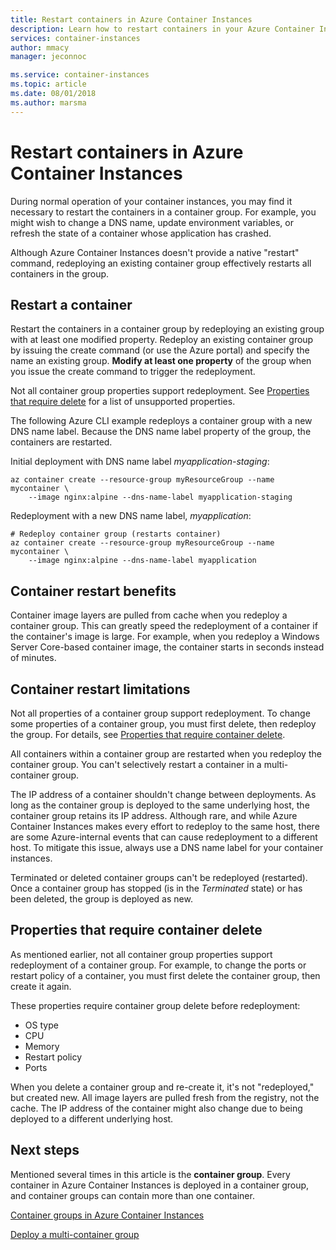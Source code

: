 ```yaml
---
title: Restart containers in Azure Container Instances
description: Learn how to restart containers in your Azure Container Instances container groups.
services: container-instances
author: mmacy
manager: jeconnoc

ms.service: container-instances
ms.topic: article
ms.date: 08/01/2018
ms.author: marsma
---
```


# Restart containers in Azure Container Instances

During normal operation of your container instances, you may find it necessary to restart the containers in a container group. For example, you might wish to change a DNS name, update environment variables, or refresh the state of a container whose application has crashed.

Although Azure Container Instances doesn't provide a native "restart" command, redeploying an existing container group effectively restarts all containers in the group.

## Restart a container

Restart the containers in a container group by redeploying an existing group with at least one modified property. Redeploy an existing container group by issuing the create command (or use the Azure portal) and specify the name an existing group. **Modify at least one property** of the group when you issue the create command to trigger the redeployment.

Not all container group properties support redeployment. See [Properties that require delete](#properties-that-require-delete) for a list of unsupported properties.

The following Azure CLI example redeploys a container group with a new DNS name label. Because the DNS name label property of the group, the containers are restarted.

Initial deployment with DNS name label *myapplication-staging*:

```azurecli-interactive
az container create --resource-group myResourceGroup --name mycontainer \
    --image nginx:alpine --dns-name-label myapplication-staging
```

Redeployment with a new DNS name label, *myapplication*:

```azurecli-interactive
# Redeploy container group (restarts container)
az container create --resource-group myResourceGroup --name mycontainer \
    --image nginx:alpine --dns-name-label myapplication
```

## Container restart benefits

Container image layers are pulled from cache when you redeploy a container group. This can greatly speed the redeployment of a container if the container's image is large. For example, when you redeploy a Windows Server Core-based container image, the container starts in seconds instead of minutes.

## Container restart limitations

Not all properties of a container group support redeployment. To change some properties of a container group, you must first delete, then redeploy the group. For details, see [Properties that require container delete](#properties-that-require-container-delete).

All containers within a container group are restarted when you redeploy the container group. You can't selectively restart a container in a multi-container group.

The IP address of a container shouldn't change between deployments. As long as the container group is deployed to the same underlying host, the container group retains its IP address. Although rare, and while Azure Container Instances makes every effort to redeploy to the same host, there are some Azure-internal events that can cause redeployment to a different host. To mitigate this issue, always use a DNS name label for your container instances.

Terminated or deleted container groups can't be redeployed (restarted). Once a container group has stopped (is in the *Terminated* state) or has been deleted, the group is deployed as new.

## Properties that require container delete

As mentioned earlier, not all container group properties support redeployment of a container group. For example, to change the ports or restart policy of a container, you must first delete the container group, then create it again.

These properties require container group delete before redeployment:

* OS type
* CPU
* Memory
* Restart policy
* Ports

When you delete a container group and re-create it, it's not "redeployed," but created new. All image layers are pulled fresh from the registry, not the cache. The IP address of the container might also change due to being deployed to a different underlying host.

## Next steps

Mentioned several times in this article is the **container group**. Every container in Azure Container Instances is deployed in a container group, and container groups can contain more than one container.

[Container groups in Azure Container Instances](container-instances-container-groups.md)

[Deploy a multi-container group](container-instances-multi-container-group.md)

<!-- LINKS - External -->

<!-- LINKS - Internal -->
[az-container-create]: /cli/azure/container?view=azure-cli-latest#az_container_create
[az-container-logs]: /cli/azure/container?view=azure-cli-latest#az_container_logs
[az-container-show]: /cli/azure/container?view=azure-cli-latest#az_container_show
[azure-cli-install]: /cli/azure/install-azure-cli
